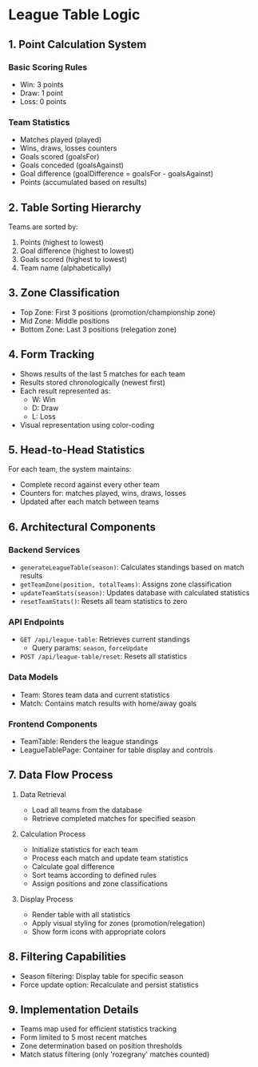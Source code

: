 # League Table Logic

## 1. Point Calculation System

### Basic Scoring Rules
- Win: 3 points
- Draw: 1 point
- Loss: 0 points

### Team Statistics
- Matches played (played)
- Wins, draws, losses counters
- Goals scored (goalsFor)
- Goals conceded (goalsAgainst)
- Goal difference (goalDifference = goalsFor - goalsAgainst)
- Points (accumulated based on results)

## 2. Table Sorting Hierarchy

Teams are sorted by:
1. Points (highest to lowest)
2. Goal difference (highest to lowest)
3. Goals scored (highest to lowest)
4. Team name (alphabetically)

## 3. Zone Classification

- Top Zone: First 3 positions (promotion/championship zone)
- Mid Zone: Middle positions
- Bottom Zone: Last 3 positions (relegation zone)

## 4. Form Tracking

- Shows results of the last 5 matches for each team
- Results stored chronologically (newest first)
- Each result represented as:
  - W: Win
  - D: Draw
  - L: Loss
- Visual representation using color-coding

## 5. Head-to-Head Statistics

For each team, the system maintains:
- Complete record against every other team
- Counters for: matches played, wins, draws, losses
- Updated after each match between teams

## 6. Architectural Components

### Backend Services
- `generateLeagueTable(season)`: Calculates standings based on match results
- `getTeamZone(position, totalTeams)`: Assigns zone classification
- `updateTeamStats(season)`: Updates database with calculated statistics
- `resetTeamStats()`: Resets all team statistics to zero

### API Endpoints
- `GET /api/league-table`: Retrieves current standings
  - Query params: `season`, `forceUpdate`
- `POST /api/league-table/reset`: Resets all statistics

### Data Models
- Team: Stores team data and current statistics
- Match: Contains match results with home/away goals

### Frontend Components
- TeamTable: Renders the league standings
- LeagueTablePage: Container for table display and controls

## 7. Data Flow Process

1. Data Retrieval
   - Load all teams from the database
   - Retrieve completed matches for specified season

2. Calculation Process
   - Initialize statistics for each team
   - Process each match and update team statistics
   - Calculate goal difference
   - Sort teams according to defined rules
   - Assign positions and zone classifications

3. Display Process
   - Render table with all statistics
   - Apply visual styling for zones (promotion/relegation)
   - Show form icons with appropriate colors

## 8. Filtering Capabilities

- Season filtering: Display table for specific season
- Force update option: Recalculate and persist statistics

## 9. Implementation Details

- Teams map used for efficient statistics tracking
- Form limited to 5 most recent matches
- Zone determination based on position thresholds
- Match status filtering (only 'rozegrany' matches counted)